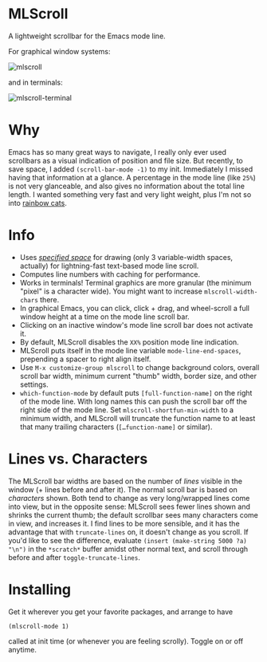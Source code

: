# MLScroll
A lightweight scrollbar for the Emacs mode line. 

For graphical window systems:

![mlscroll](https://user-images.githubusercontent.com/93749/116825204-38031880-ab5c-11eb-8252-5f60a61f45dd.gif)

and in terminals:

![mlscroll-terminal](https://user-images.githubusercontent.com/93749/116926527-7239ec00-ac28-11eb-910c-91daaf492284.gif)


# Why

Emacs has so many great ways to navigate, I really only ever used scrollbars as a visual indication of position and file size.  But recently, to save space, I added `(scroll-bar-mode -1)` to my init.  Immediately I missed having that information at a glance.  A percentage in the mode line (like `25%`) is not very glanceable, and also gives no information about the total line length.  I wanted something very fast and very light weight, plus I'm not so into [rainbow cats](https://github.com/TeMPOraL/nyan-mode).

# Info

- Uses [_specified space_](https://www.gnu.org/software/emacs/manual/html_node/elisp/Specified-Space.html) for drawing (only 3 variable-width spaces, actually) for lightning-fast text-based mode line scroll.
- Computes line numbers with caching for performance.
- Works in terminals! Terminal graphics are more granular (the minimum "pixel" is a character wide).  You might want to increase `mlscroll-width-chars` there. 
- In graphical Emacs, you can click, click + drag, and wheel-scroll a full window height at a time on the mode line scroll bar.
- Clicking on an inactive window's mode line scroll bar does not activate it. 
- By default, MLScroll disables the `XX%` position mode line indication.
- MLScroll puts itself in the mode line variable `mode-line-end-spaces`, prepending a spacer to right align itself.
- Use `M-x customize-group mlscroll` to change background colors, overall scroll bar width, minimum current "thumb" width, border size, and other settings.
- `which-function-mode` by default puts `[full-function-name]` on the right of the mode line.  With long names this can push the scroll bar off the right side of the mode line.  Set `mlscroll-shortfun-min-width` to a minimum width, and MLScroll will truncate the function name to at least that many trailing characters (`[…function-name]` or similar). 

# Lines vs. Characters

The MLScroll bar widths are based on the number of _lines_ visible in the window (+ lines before and after it). The normal scroll bar is based on _characters_ shown. Both tend to change as very long/wrapped lines come into view, but in the opposite sense: MLScroll sees fewer lines shown and shrinks the current thumb; the default scrollbar sees many characters come in view, and increases it.  I find lines to be more sensible, and it has the advantage that with `truncate-lines` on, it doesn't change as you scroll.  If you'd like to see the difference, evaluate `(insert (make-string 5000 ?a) "\n")` in the `*scratch*` buffer amidst other normal text, and scroll through before and after `toggle-truncate-lines`.

# Installing

Get it wherever you get your favorite packages, and arrange to have 

```elisp
(mlscroll-mode 1)
```

called at init time (or whenever you are feeling scrolly). Toggle on or off anytime.

